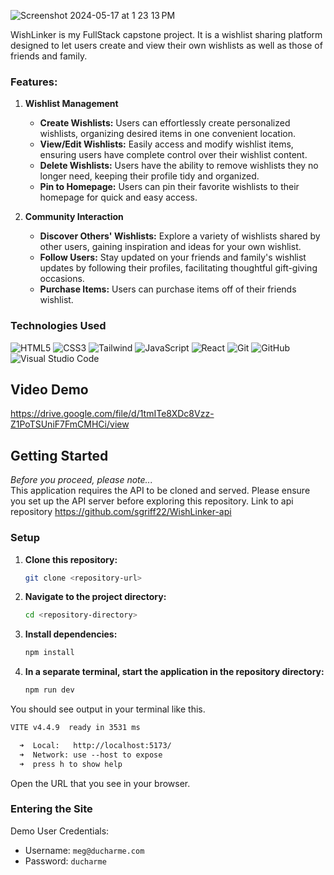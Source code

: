 ![Screenshot 2024-05-17 at 1 23 13 PM](https://github.com/sgriff22/WishLinker-client/assets/127694457/65f03bec-8fb1-4ef6-9b65-092e1ec1f70b)


WishLinker is my FullStack capstone project. It is a wishlist sharing platform designed to let users create and view their own wishlists as well as those of friends and family. 

### Features:

1. **Wishlist Management**
   - **Create Wishlists:** Users can effortlessly create personalized wishlists, organizing desired items in one convenient location.
   - **View/Edit Wishlists:** Easily access and modify wishlist items, ensuring users have complete control over their wishlist content.
   - **Delete Wishlists:** Users have the ability to remove wishlists they no longer need, keeping their profile tidy and organized.
   - **Pin to Homepage:** Users can pin their favorite wishlists to their homepage for quick and easy access.


2. **Community Interaction**
   - **Discover Others' Wishlists:** Explore a variety of wishlists shared by other users, gaining inspiration and ideas for your own wishlist.
   - **Follow Users:** Stay updated on your friends and family's wishlist updates by following their profiles, facilitating thoughtful gift-giving occasions.
   - **Purchase Items:** Users can purchase items off of their friends wishlist.

### Technologies Used

![HTML5](https://img.shields.io/badge/html5%20-%23E34F26.svg?&style=for-the-badge&logo=html5&logoColor=white) ![CSS3](https://img.shields.io/badge/css3%20-%231572B6.svg?&style=for-the-badge&logo=css3&logoColor=white) ![Tailwind](https://img.shields.io/badge/Tailwind_CSS-38B2AC?style=for-the-badge&logo=tailwind-css&logoColor=white) ![JavaScript](https://img.shields.io/badge/javascript%20-%23323330.svg?&style=for-the-badge&logo=javascript&logoColor=%23F7DF1E) ![React](https://img.shields.io/badge/react%20-%2320232a.svg?&style=for-the-badge&logo=react&logoColor=%2361DAFB) ![Git](https://img.shields.io/badge/git%20-%23F05033.svg?&style=for-the-badge&logo=git&logoColor=white) ![GitHub](https://img.shields.io/badge/github%20-%23121011.svg?&style=for-the-badge&logo=github&logoColor=white) ![Visual Studio Code](https://img.shields.io/badge/VSCode%20-%23007ACC.svg?&style=for-the-badge&logo=visual-studio-code&logoColor=white)

## Video Demo
https://drive.google.com/file/d/1tmITe8XDc8Vzz-Z1PoTSUniF7FmCMHCi/view

## Getting Started

*Before you proceed, please note...*  
This application requires the API to be cloned and served. Please ensure you set up the API server before exploring this repository. Link to api repository https://github.com/sgriff22/WishLinker-api

### Setup

1. **Clone this repository:**
    ```bash
    git clone <repository-url>
    ```

2. **Navigate to the project directory:**
    ```bash
    cd <repository-directory>
    ```

3. **Install dependencies:**
    ```bash
    npm install
    ```

4. **In a separate terminal, start the application in the repository directory:**
    ```bash
    npm run dev
    ```

You should see output in your terminal like this.

```txt
VITE v4.4.9  ready in 3531 ms

  ➜  Local:   http://localhost:5173/
  ➜  Network: use --host to expose
  ➜  press h to show help
```

Open the URL that you see in your browser.

### Entering the Site

Demo User Credentials:  
- Username:   `meg@ducharme.com`  
- Password:  `ducharme` 
